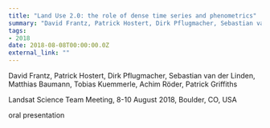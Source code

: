```yaml
---
title: "Land Use 2.0: the role of dense time series and phenometrics"
summary: "David Frantz, Patrick Hostert, Dirk Pflugmacher, Sebastian van der Linden, Matthias Baumann, Tobias Kuemmerle, Achim Röder, Patrick Griffiths @ Landsat Science Team Meeting, 8-10 August 2018, Boulder, CO, USA"
tags:
- 2018
date: 2018-08-08T00:00:00.0Z
external_link: ""
---
```


David Frantz, Patrick Hostert, Dirk Pflugmacher, Sebastian van der Linden, Matthias Baumann, Tobias Kuemmerle, Achim Röder, Patrick Griffiths


Landsat Science Team Meeting, 8-10 August 2018, Boulder, CO, USA


oral presentation
